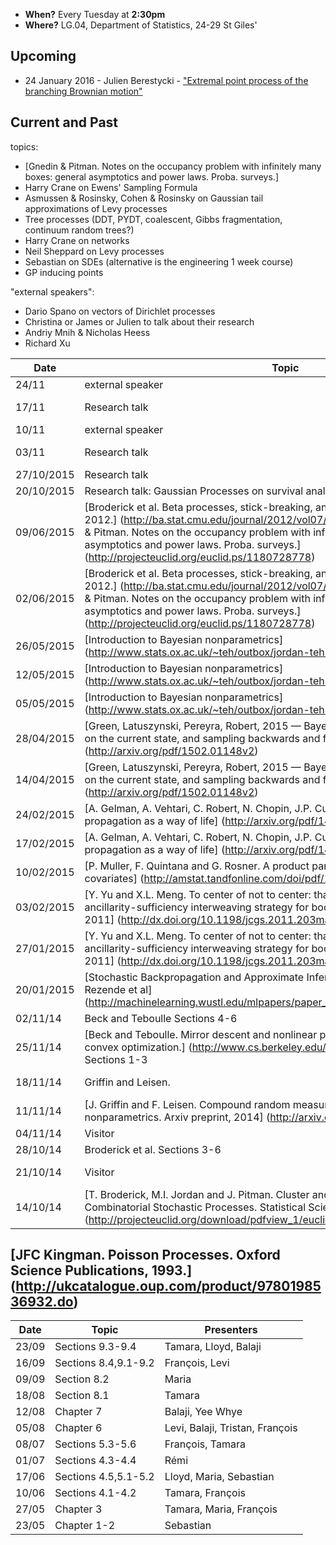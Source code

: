 
* **When?** Every Tuesday at **2:30pm** 
* **Where?** LG.04, Department of Statistics, 24-29 St Giles'

## Upcoming
 * 24 January 2016 - Julien Berestycki - ["Extremal point process of the branching Brownian motion"](http://arxiv.org/abs/1104.3738)

## Current and Past

topics:
* [Gnedin & Pitman. Notes on the occupancy problem with infinitely many boxes: general asymptotics and power laws. Proba. surveys.]
* Harry Crane on Ewens' Sampling Formula
* Asmussen & Rosinsky, Cohen & Rosinsky on Gaussian tail approximations of Levy processes
* Tree processes (DDT, PYDT, coalescent, Gibbs fragmentation, continuum random trees?)
* Harry Crane on networks
* Neil Sheppard on Levy processes
* Sebastian on SDEs (alternative is the engineering 1 week course)
* GP inducing points

"external speakers":
* Dario Spano on vectors of Dirichlet processes
* Christina or James or Julien to talk about their research
* Andriy Mnih & Nicholas Heess
* Richard Xu


Date| Topic|Presenters
----|----|----
24/11 | external speaker | Dario Spano
17/11 | Research talk | Konstantina Palla
10/11 | external speaker | R. Xu
03/11 | Research talk | Seth Flaxman
27/10/2015 | Research talk | Valerio
20/10/2015 | Research talk: Gaussian Processes on survival analysis | Tamara
09/06/2015| [Broderick et al. Beta processes, stick-breaking, and power laws. Bayesian Analysis, 2012.] (http://ba.stat.cmu.edu/journal/2012/vol07/issue02/broderick.pdf) + [Gnedin & Pitman. Notes on the occupancy problem with infinitely many boxes: general asymptotics and power laws. Proba. surveys.] (http://projecteuclid.org/euclid.ps/1180728778)|Konstantina, François
02/06/2015| [Broderick et al. Beta processes, stick-breaking, and power laws. Bayesian Analysis, 2012.] (http://ba.stat.cmu.edu/journal/2012/vol07/issue02/broderick.pdf) + [Gnedin & Pitman. Notes on the occupancy problem with infinitely many boxes: general asymptotics and power laws. Proba. surveys.] (http://projecteuclid.org/euclid.ps/1180728778)|Konstantina, François
26/05/2015| [Introduction to Bayesian nonparametrics] (http://www.stats.ox.ac.uk/~teh/outbox/jordan-teh.pdf) | Yee_Whye, Maria
12/05/2015| [Introduction to Bayesian nonparametrics] (http://www.stats.ox.ac.uk/~teh/outbox/jordan-teh.pdf) | Frauke, Tamara
05/05/2015| [Introduction to Bayesian nonparametrics] (http://www.stats.ox.ac.uk/~teh/outbox/jordan-teh.pdf) | Levi, Konstantina
28/04/2015| [Green, Latuszynski, Pereyra, Robert, 2015 — Bayesian computation: a perspective on the current state, and sampling backwards and forwards] (http://arxiv.org/pdf/1502.01148v2) | Maria, Thibaut
14/04/2015| [Green, Latuszynski, Pereyra, Robert, 2015 — Bayesian computation: a perspective on the current state, and sampling backwards and forwards] (http://arxiv.org/pdf/1502.01148v2) | Maria, Thibaut
24/02/2015| [A. Gelman, A. Vehtari, C. Robert, N. Chopin, J.P. Cunningham. Expectation propagation as a way of life] (http://arxiv.org/pdf/1412.4869v1)|Thibaut, Balaji
17/02/2015| [A. Gelman, A. Vehtari, C. Robert, N. Chopin, J.P. Cunningham. Expectation propagation as a way of life] (http://arxiv.org/pdf/1412.4869v1)|Thibaut, Balaji
10/02/2015| [P. Muller, F. Quintana and G. Rosner. A product partition model with regression on covariates] (http://amstat.tandfonline.com/doi/pdf/10.1198/jcgs.2011.09066)| Frauke, Tamara
03/02/2015| [Y. Yu and X.L. Meng. To center of not to center: that is not the question-an ancillarity-sufficiency interweaving strategy for boosting MCMC efficiency. JCGS, 2011] (http://dx.doi.org/10.1198/jcgs.2011.203main)|Maria
27/01/2015| [Y. Yu and X.L. Meng. To center of not to center: that is not the question-an ancillarity-sufficiency interweaving strategy for boosting MCMC efficiency. JCGS, 2011] (http://dx.doi.org/10.1198/jcgs.2011.203main)|Tamara
20/01/2015| [Stochastic Backpropagation and Approximate Inference in Deep Generative Models. Rezende et al] (http://machinelearning.wustl.edu/mlpapers/paper_files/icml2014c2_rezende14.pdf)| Balaji
02/11/14| Beck and Teboulle Sections 4-6|Fabian
25/11/14 | [Beck and Teboulle. Mirror descent and nonlinear projected subgradient methods for convex optimization.] (http://www.cs.berkeley.edu/~jduchi/papers/BeckTe03.pdf) Sections 1-3|Thibaut
18/11/14 | Griffin and Leisen. | François and Maria
11/11/14 | [J. Griffin and F. Leisen. Compound random measures and their use in Bayesian nonparametrics. Arxiv preprint, 2014] (http://arxiv.org/abs/1410.0611)  | François
04/11/14 | Visitor| Yutian Chen
28/10/14 | Broderick et al. Sections 3-6| Yee Whye
21/10/14 | Visitor| Marc Diesenroth
14/10/14 | [T. Broderick, M.I. Jordan and J. Pitman. Cluster and Feature Modeling from Combinatorial Stochastic Processes. Statistical Sciences, 2013] (http://projecteuclid.org/download/pdfview_1/euclid.ss/1377696938) Sections 1-2| Maria



## [JFC Kingman. Poisson Processes. Oxford Science Publications, 1993.] (http://ukcatalogue.oup.com/product/9780198536932.do)

Date| Topic|Presenters
----|----|----
23/09| Sections 9.3-9.4| Tamara, Lloyd, Balaji
16/09| Sections 8.4,9.1-9.2| François, Levi
09/09| Section 8.2| Maria
18/08| Section 8.1| Tamara
12/08| Chapter 7| Balaji, Yee Whye
05/08| Chapter 6| Levi, Balaji, Tristan, François
08/07| Sections 5.3-5.6|François, Tamara
01/07| Sections 4.3-4.4|Rémi
17/06| Sections 4.5,5.1-5.2|Lloyd, Maria, Sebastian
10/06| Sections 4.1-4.2| Tamara, François
27/05| Chapter 3| Tamara, Maria, François
23/05|Chapter 1-2| Sebastian
